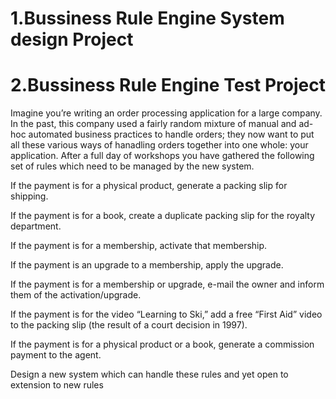 # 1.Bussiness Rule Engine System design Project
# 2.Bussiness Rule Engine Test Project 


Imagine you’re writing an order processing application for a large company. In the past, this company used a fairly random mixture of manual and ad-hoc automated business practices to handle orders; they now want to put all these various ways of hanadling orders together into one whole: your application. After a full day of workshops you have gathered the following set of rules which need to be managed by the new system.

If the payment is for a physical product, generate a packing slip for shipping.

If the payment is for a book, create a duplicate packing slip for the royalty department.

If the payment is for a membership, activate that membership.

If the payment is an upgrade to a membership, apply the upgrade.

If the payment is for a membership or upgrade, e-mail the owner and inform them of the activation/upgrade.

If the payment is for the video “Learning to Ski,” add a free “First Aid” video to the packing slip (the result of a court decision in 1997).

If the payment is for a physical product or a book, generate a commission payment to the agent.

Design a new system which can handle these rules and yet open to extension to new rules
